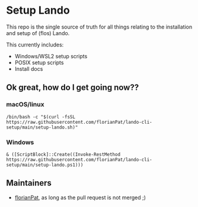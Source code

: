 # Setup Lando

This repo is the single source of truth for all things relating to the installation and setup of (flos) Lando.

This currently includes:

* Windows/WSL2 setup scripts
* POSIX setup scripts
* Install docs

## Ok great, how do I get going now??

### macOS/linux

`/bin/bash -c "$(curl -fsSL https://raw.githubusercontent.com/florianPat/lando-cli-setup/main/setup-lando.sh)"`

### Windows

`& ([ScriptBlock]::Create((Invoke-RestMethod https://raw.githubusercontent.com/florianPat/lando-cli-setup/main/setup-lando.ps1)))`

## Maintainers

- [florianPat](https://github.com/florianPat), as long as the pull request is not merged ;)
